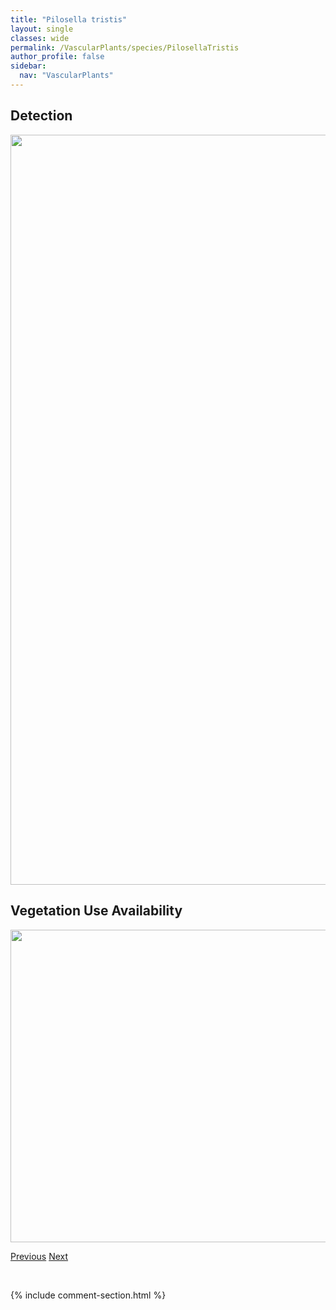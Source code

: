 ```yaml
---
title: "Pilosella tristis"
layout: single
classes: wide
permalink: /VascularPlants/species/PilosellaTristis
author_profile: false
sidebar:
  nav: "VascularPlants"
---
```


<h2>Detection</h2>

<a href="https://drive.google.com/uc?export=view&id=1DxXJdqZ6XrD8mfDGEUgHLe1xJcjw6j2M">
<img src="https://drive.google.com/uc?export=view&id=1DxXJdqZ6XrD8mfDGEUgHLe1xJcjw6j2M" height = "1200" width = "800">
</a>


<h2>Vegetation Use Availability</h2>

<a href="https://drive.google.com/uc?export=view&id=1MK7RGf30WN3X5U4YjXF5HU7g1cTZNs4v">
<img src="https://drive.google.com/uc?export=view&id=1MK7RGf30WN3X5U4YjXF5HU7g1cTZNs4v" height = "500" width = "1000">
</a>


<a href="/DevelopmentWebsite/VascularPlants/species/PilosellaPiloselloides" class="pagination--pager" title="Pilosella piloselloides">Previous</a> <a href="/DevelopmentWebsite/VascularPlants/species/PinguiculaVillosa" class="pagination--pager" title="Pinguicula villosa">Next</a>

<p>&nbsp;</p>

{% include comment-section.html %}
